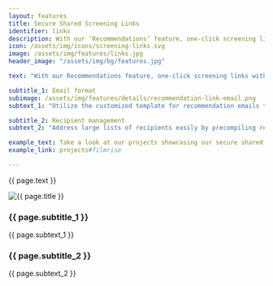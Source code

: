 ```yaml
---
layout: features
title: Secure Shared Screening Links
identifier: links
description: With our ‘Recommendations’ feature, one-click screening links can be targeted to anyone – whether they’re already a user of the client platform or not.
icon: /assets/img/icons/screening-links.svg
image: /assets/img/features/links.jpg
header_image: "/assets/img/bg/features.jpg"

text: "With our Recommendations feature, one-click screening links with additional options (such as view restrictions, implicit access to embargoed content, 2FA validation) can be targeted to anyone – whether they’re already a user of the client platform or not. Trigger screening recommendations through various methods: choose a single title instantly, curate multiple titles for sending screening links with key art and product info, or send a direct link to a specific screener akin to video sharing platforms. Each recipient will get immediate access to their individual screening link via the email, or at any time in their logged-in client dashboard. Track everything from open-rates to link-clicks and view-time with our automated analytics. We ensure secure screening by applying validity period or view limits, sign-in-to-access restrictions, and visible watermarking – all adaptable on a case-by-case basis."

subtitle_1: Email format
subimage: /assets/img/features/details/recommendation-link-email.png
subtext_1: "Utilize the customized template for recommendation emails that we setup according to your corporate CI with your logo, color scheme and terminology. Alternatively, generate a direct link to embed in a current email thread."

subtitle_2: Recipient management
subtext_2: "Address large lists of recipients easily by precompiling recipient groups or pasting a comma-separated list of emails. Each recipient will receive an individual email with their own clicks and time limits – and no ability to see who else received the email. Optionally, integrate Recommendations into your current CRM so that your sales team can send links straight from that system."

example_text: Take a look at our projects showcasing our secure shared screening links 
example_link: projects#filmrise

---
```

<div class="row">
    <div class="col-md-12">
        <div class="service-details mb-40">
            <p>{{ page.text }}</p>
        </div>
    </div>
</div>
<div class="row">
    <div class="col-xl-6 col-lg-12">
        <div class="s-details-img mb-30">
          <img src="{{ page.subimage }}" alt="{{ page.title }}">  
        </div>
    </div>
    <div class="col-xl-6 col-lg-12">
        <div class="service-details mb-40">
            <h3>{{ page.subtitle_1 }}</h3>
            <p>{{ page.subtext_1 }}</p>
        </div>
        <div class="service-details mb-40">
            <h3>{{ page.subtitle_2 }}</h3>
            <p>{{ page.subtext_2 }}</p>
        </div>
    </div>
</div>